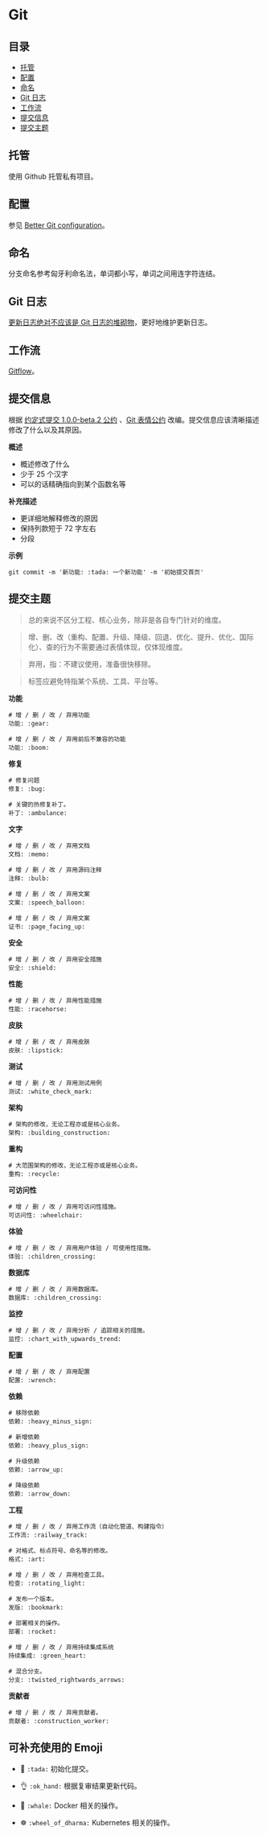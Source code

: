 # Git

## 目录

- [托管](#托管)
- [配置](#配置)
- [命名](#命名)
- [Git 日志](#git-日志)
- [工作流](#工作流)
- [提交信息](#提交信息)
- [提交主题](#提交主题)

## 托管

使用 Github 托管私有项目。

## 配置
参见 [Better Git configuration](https://blog.scottnonnenberg.com/better-git-configuration/)。

## 命名

分支命名参考匈牙利命名法，单词都小写，单词之间用连字符连结。

## Git 日志

[更新日志绝对不应该是 Git 日志的堆砌物](https://keepachangelog.com/zh-CN/1.0.0/)，更好地维护更新日志。

## 工作流

[Gitflow](http://nvie.com/posts/a-successful-git-branching-model/)。

## 提交信息

根据 [约定式提交 1.0.0-beta.2 公约](https://www.conventionalcommits.org/zh/v1.0.0-beta.2/) 、[Git 表情公约](https://gitmoji.carloscuesta.me/) 改编。提交信息应该清晰描述修改了什么以及其原因。

**概述**
- 概述修改了什么
- 少于 25 个汉字
- 可以的话精确指向到某个函数名等

**补充描述**
- 更详细地解释修改的原因
- 保持列款短于 72 字左右
- 分段

**示例**

```shell
git commit -m '新功能: :tada: 一个新功能' -m '初始提交首页'
```

## 提交主题

> 总的来说不区分工程、核心业务，除非是各自专门针对的维度。

> 增、删、改（重构、配置、升级、降级、回退、优化、提升、优化、国际化）、查的行为不需要通过表情体现，仅体现维度。

> 弃用，指：不建议使用，准备很快移除。

> 标签应避免特指某个系统、工具、平台等。

**功能**
```shell
# 增 / 删 / 改 / 弃用功能
功能: :gear:

# 增 / 删 / 改 / 弃用前后不兼容的功能
功能: :boom:
```

**修复**
```shell
# 修复问题
修复: :bug:

# 关键的热修复补丁。
补丁: :ambulance:
```

**文字**
```shell
# 增 / 删 / 改 / 弃用文档
文档: :memo:

# 增 / 删 / 改 / 弃用源码注释
注释: :bulb:

# 增 / 删 / 改 / 弃用文案
文案: :speech_balloon:

# 增 / 删 / 改 / 弃用文案
证书: :page_facing_up:
```

**安全**
```shell
# 增 / 删 / 改 / 弃用安全措施
安全: :shield:
```

**性能**
```shell
# 增 / 删 / 改 / 弃用性能措施
性能: :racehorse:
```

**皮肤**
```shell
# 增 / 删 / 改 / 弃用皮肤
皮肤: :lipstick:
```

**测试**
```shell
# 增 / 删 / 改 / 弃用测试用例
测试: :white_check_mark:
```

**架构**
```shell
# 架构的修改，无论工程亦或是核心业务。
架构: :building_construction:
```

**重构**
```shell
# 大范围架构的修改，无论工程亦或是核心业务。
重构: :recycle:
```

**可访问性**
```shell
# 增 / 删 / 改 / 弃用可访问性措施。
可访问性: :wheelchair:
```

**体验**
```shell
# 增 / 删 / 改 / 弃用用户体验 / 可使用性措施。
体验: :children_crossing:
```

**数据库**
```shell
# 增 / 删 / 改 / 弃用数据库。
数据库: :children_crossing:
```

**监控**
```shell
# 增 / 删 / 改 / 弃用分析 / 追踪相关的措施。
监控: :chart_with_upwards_trend:
```

**配置**
```shell
# 增 / 删 / 改 / 弃用配置
配置: :wrench:
```

**依赖**
```shell
# 移除依赖
依赖: :heavy_minus_sign:

# 新增依赖
依赖: :heavy_plus_sign:

# 升级依赖
依赖: :arrow_up:

# 降级依赖
依赖: :arrow_down:
```

**工程**
```shell
# 增 / 删 / 改 / 弃用工作流（自动化管道、构建指令）
工作流: :railway_track:

# 对格式、标点符号、命名等的修改。
格式: :art:

# 增 / 删 / 改 / 弃用检查工具。
检查: :rotating_light:

# 发布一个版本。
发版: :bookmark:

# 部署相关的操作。
部署: :rocket:

# 增 / 删 / 改 / 弃用持续集成系统
持续集成: :green_heart:

# 混合分支。
分支: :twisted_rightwards_arrows:
```

**贡献者**
```shell
# 增 / 删 / 改 / 弃用贡献者。
贡献者: :construction_worker:
```

## 可补充使用的 Emoji

- :tada: `:tada:` 初始化提交。

- :ok_hand: `:ok_hand:` 根据复审结果更新代码。

- :whale: `:whale:` Docker 相关的操作。

- :wheel_of_dharma: `:wheel_of_dharma:` Kubernetes 相关的操作。
